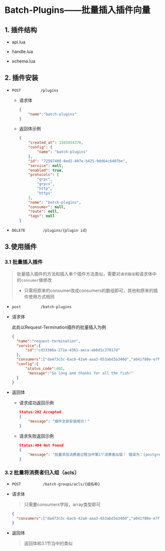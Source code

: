 # Batch-Plugins——批量插入插件向量

## 1. 插件结构

- api.lua

- handle.lua
- schema.lua

## 2. 插件安装

- `POST 		/plugins`

  - 请求体

    ```json
    {
    	"name":"batch-plugins"
    }
    ```

  - 返回体示例

    ```json
    {
        "created_at": 1583454376,
        "config": {
            "name": "batch-plugins"
        },
        "id": "72597488-8ed2-407e-b425-9dd64c6407be",
        "service": null,
        "enabled": true,
        "protocols": [
            "grpc",
            "grpcs",
            "http",
            "https"
        ],
        "name": "batch-plugins",
        "consumer": null,
        "route": null,
        "tags": null
    }
    ```

- `DELETE        /plugins/{plugin id}`

## 3.使用插件

### 3.1 批量插入插件

> 批量插入插件的方法和插入单个插件方法类似，需要对`请求路径`和请求体中的`consumer`做修改
>
> - 只需将原来的consumer改成consumers的数组即可，其他和原来的插件使用方式相同

- `post			/batch-plugins`

- 请求体

  此处以Request-Termination插件的批量插入为例

  ```json
  {
  	"name":"request-termination",
  	"service":{
  		"id":"cd33386a-271e-4361-aeca-ab6d1c37817d"
  	},
  	"consumers":["da473c5c-6acb-42a4-aaa3-653abd3a340d","a041f80e-e7f4-46cc-9c8d-fe524a02f3eb","777cbe68-9c80-4df8-badc-03e6b8274681","cf65de70-884f-42e7-87aa-a093d67b8c86"],
  	"config":{
  		"status_code":403,
  		 "message":"So long and thanks for all the fish!"
  	}
  }
  ```

- 返回体

  - 请求成功返回示例

    ```json
    Status:202 Accepted
    {
        "message": "插件全部安装成功！"
    }
    ```

  - 请求失败返回示例

    ```json
    Status:404 Not Found
    {
        "message": "批量添加消费者过程当中第1个消费者出错！ 错误为：[postgres] UNIQUE violation detected on '{consumer={id=\"da473c5c-6acb-42a4-aaa3-653abd3a340d\"},name=\"request-termination\",route=null,service={id=\"cd33386a-271e-4361-aeca-ab6d1c37817d\"}}'"
    }
    ```

    

### 3.2 批量将消费者归入组（acls）

- `POST          /batch-groups/acls/{组名称}`

- 请求体

  > 只需要consumers字段，array类型即可

  ```json
  {
  	"consumers":["da473c5c-6acb-42a4-aaa3-653abd3a340d","a041f80e-e7f4-46cc-9c8d-fe524a02f3eb"]
  }
  ```

- 返回体

  > 返回体和3.1节当中的类似

